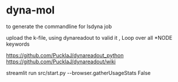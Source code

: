 # dyna-mol

to generate the commandline for lsdyna job

upload the k-file, using dynareadout to valid it  ,  Loop over all *NODE keywords

https://github.com/PucklaJ/dynareadout_python
https://github.com/PucklaJ/dynareadout/wiki

streamlit run src/start.py --browser.gatherUsageStats False
